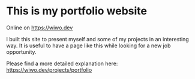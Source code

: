 # This is my portfolio website

Online on https://wiwo.dev

I built this site to present myself and some of my projects in an interesting way. It is useful to have a page like this while looking for a new job opportunity.

Please find a more detailed explanation here: https://wiwo.dev/projects/portfolio
